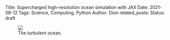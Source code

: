 Title: Supercharged high-resolution ocean simulation with JAX
Date: 2021-08-12
Tags: Science, Computing, Python
Author: Dion
related_posts:
Status: draft

<figure style="max-width: 100%;">
    <img src="{static}/images/veros-jax/01deg-surface-speed.png" style="max-width: 100%;">
    <figcaption>The turbulent ocean.</figcaption>
</figure>
